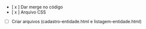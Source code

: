 - [ x ] Dar merge no código
- [ x ] Arquivo CSS
- [  ] Criar arquivos (cadastro-entidade.html e listagem-entidade.html)
